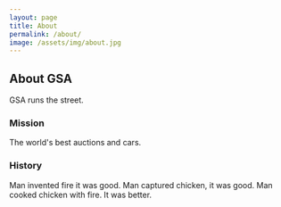 ```yaml
---
layout: page
title: About
permalink: /about/
image: /assets/img/about.jpg
---
```


## About GSA

GSA runs the street. 

### Mission

The world's best auctions and cars.

### History

Man invented fire it was good. Man captured chicken, it was good. Man cooked chicken with fire. It was better. 
